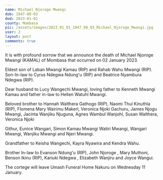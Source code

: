 ```yaml
---
name: Michael Njoroge Mwangi
dob: 1947-08-03
dod: 2023-01-01
county: Mombasa
pic: /assets/images/2023_01_01_1947_08_03_Michael_Njoroge_Mwangi.jpg
user: 2
layout: post
comments: true
---
```

<p class='py-2'>It is with profound sorrow that we announce the death of Michael Njoroge Mwangi (KAMAL) of Mombasa that occurred on 02 January 2023.</p><p class='py-2'></p><p class='py-2'>Eldest son of Laban Mwangi Kamau (RIP) and Rahab Wahu Mwangi (RIP). Son-In-law to Cyrus Ndegwa Ndung'u (RIP) and Beatrice Nyambura Ndegwa (RIP).</p><p class='py-2'></p><p class='py-2'>Dear husband to Lucy Wangechi Mwangi, loving father to Kenneth Mwangi Kamau and father in-law to Hellen Watuhl Mwangi.</p><p class='py-2'></p><p class='py-2'>Beloved brother to Hannah Walthera Gathogo (RIP), Naomi Thul Kinuthla (RIP), Flomena Mary Wairimu Makerl, Veronica Njoki Gachuru, James Njogu Mwangi, Jacinta Wanjiku Njuguna, Agnes Wambul Wanjohl, Susan Walthera, Veronica Njoki</p><p class='py-2'>Githur, Eunice Wangari, Simon Kamau Mwangi Watiri Mwangi, Wangari Mwangi, Wanjiku Mwangi and Njeri Mwangi.</p><p class='py-2'></p><p class='py-2'>Grandfather to Keisha Wangechi, Kayra Nyawira and Kendra Wahu.</p><p class='py-2'></p><p class='py-2'>Brother In-law to Evanson Ndung'u (RIP), John Njoroge , Mary Muthoni, Benson Ikinu (RIP), Kariuki Ndegwa , Elizabeth Wanjiru and Joyce Wangui.</p><p class='py-2'></p><p class='py-2'>The cortege will leave Umash Funeral Home Nakuru on Wednesday 11 January.</p><p class='py-2'></p>
